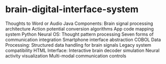 # brain-digital-interface-system
Thoughts to Word or Audio 
Java Components:
Brain signal processing architecture
Action potential conversion algorithms
App code mapping system
Python Neural OS:
Thought pattern processing
Seven forms of communication integration
Smartphone interface abstraction
COBOL Data Processing:
Structured data handling for brain signals
Legacy system compatibility
HTML Interface:
Interactive brain decoder simulation
Neural activity visualization
Multi-modal communication controls
